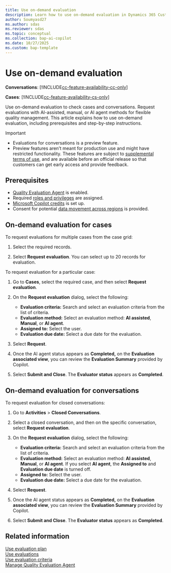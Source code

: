 ```yaml
---
title: Use on-demand evaluation
description: Learn how to use on-demand evaluation in Dynamics 365 Customer Service and Dynamics 365 Contact Center to assess cases and conversations efficiently with AI-assisted, manual, or AI agent methods.
author: Soumyasd27
ms.author: sdas
ms.reviewer: sdas
ms.topic: conceptual
ms.collection: bap-ai-copilot
ms.date: 10/27/2025
ms.custom: bap-template
---
```


# Use on-demand evaluation

**Conversations**: [!INCLUDE[cc-feature-availability-cc-only](../includes/cc-feature-availability-cc-only.md)]

**Cases**: [!INCLUDE[cc-feature-availability-cs-only](../includes/cc-feature-availability-cs-only.md)]

Use on-demand evaluation to check cases and conversations. Request evaluations with AI-assisted, manual, or AI agent methods for flexible quality management. This article explains how to use on-demand evaluation, including prerequisites and step-by-step instructions.

> [!IMPORTANT]
>
> - Evaluations for conversations is a preview feature. 
> - Preview features aren’t meant for production use and might have restricted functionality. These features are subject to [supplemental terms of use](https://go.microsoft.com/fwlink/?linkid=2189520), and are available before an official release so that customers can get early access and provide feedback.

## Prerequisites

- [Quality Evaluation Agent](../administer/manage-quality-evaluation-agent.md#manage-quality-evaluation-agent) is enabled.
- Required [roles and privileges](../administer/manage-quality-evaluation-agent.md#role-and-privileges) are assigned.
- [Microsoft Copilot credits](/dynamics365/customer-service/administer/setup-pay-as-you-go?context=/dynamics365/contact-center/context/administer-context) is set up.
- Consent for potential [data movement across regions](../administer/manage-quality-evaluation-agent.md#data-movement-across-regions) is provided.


## On-demand evaluation for cases

To request evaluations for multiple cases from the case grid:

1. Select the required records.
    
1.  Select **Request evaluation**. You can select up to 20 records for evaluation. 

To request evaluation for a particular case:

1.  Go to **Cases**, select the required case, and then select **Request evaluation**.

1.  On the **Request evaluation** dialog, select the following:

    - **Evaluation criteria:** Search and select an evaluation criteria from the list of criteria.
    - **Evaluation method:** Select an evaluation method: **AI assisted**, **Manual**, or **AI agent**.
    - **Assigned to:** Select the user.
    - **Evaluation due date:** Select a due date for the evaluation.

1.  Select **Request**.

1.  Once the AI agent status appears as **Completed,** on the **Evaluation associated view**, you can review the **Evaluation    Summary** provided by Copilot.

1.  Select **Submit and Close**. The **Evaluator status** appears as **Completed**.

## On-demand evaluation for conversations

To request evaluation for closed conversations:

1. Go to **Activities** > **Closed Conversations**.

1. Select a closed conversation, and then on the specific conversation, select **Request evaluation**.

1. On the **Request evaluation** dialog, select the following:

   - **Evaluation criteria:** Search and select an evaluation criteria from the list of criteria.
   - **Evaluation method:** Select an evaluation method: **AI assisted**, **Manual**, or **AI agent**. If you select **AI agent**, the **Assigned to** and **Evaluation due date** is turned off.
   - **Assigned to:** Select the user.
   - **Evaluation due date:** Select a due date for the evaluation.
    
1.  Select **Request**. 

1. Once the AI agent status appears as **Completed,** on the **Evaluation associated view**, you can review the **Evaluation    Summary** provided by Copilot.

1.  Select **Submit and Close**. The **Evaluator status** appears as **Completed**.


## Related information

[Use evaluation plan](evaluation-plan.md#use-evaluation-plan)  
[Use evaluations](use-evaluations.md#use-evaluations)  
[Use evaluation criteria](evaluation-criteria.md#use-evaluation-criteria)  
[Manage Quality Evaluation Agent](../administer/manage-quality-evaluation-agent.md#manage-quality-evaluation-agent)